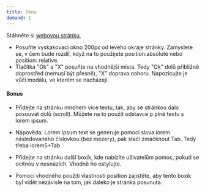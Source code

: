 ```yaml
---
title: Okno
demand: 1
---
```


Stáhněte si [webovou stránku](assets/okno.zip),

- Posuňte vyskakovací okno 200px od levého okraje stránky. Zamyslete se, v čem bude rozdíl, když na to použijete position:absolute nebo position: relative.
- Tlačítka "Ok" a "X" posuňte na vhodnější místa.
Tedy "Ok" dolů přibližně doprostřed (nemusí být přesně), "X" doprava nahoru.
Napozicujte je vůči modálu, ve kterém se nacházejí.

#### Bonus

- Přidejte na stránku mnohem více textu, tak, aby se stránkou dalo posouvat dolů (scroll). Můžete na to použít odstavce p plné textu s lorem ipsum.
- Nápověda:
Lorem ipsum text se generuje pomocí slova lorem následovaného číslovkou (bez mezery), pak stačí zmáčknout Tab.
Tedy třeba lorem5+Tab

- Přidejte na stránku další boxík, kde nabízíte uživatelům pomoc, pokud se ocitnou v nesnázích. Vhodně ho ostylujte.
- Pomocí vhodného použití vlastnosti position zajistěte, aby tento boxík byl vidět nezávisle na tom, jak daleko je stránka posunuta.
